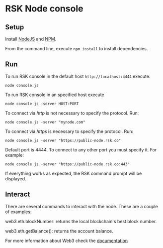 # RSK Node console

## Setup

Install [NodeJS](https://nodejs.org) and [NPM](https://www.npmjs.com/).

From the command line, execute `npm install` to install dependencies.

## Run

To run RSK console in the default host `http://localhost:4444` execute:

```shell
node console.js
```

To run RSK console in an specified host execute

```shell
node console.js -server HOST:PORT
```

To connect via _http_ is not necessary to specify the protocol. Run:

```shell
node console.js -server "mynode.com"
```

To connect via _https_ is necessary to specify the protocol. Run:

```shell
node console.js -server "https://public-node.rsk.co"
```

Default port is 4444. To connect to any other port you must specify it. For example:
```shell
node console.js -server "https://public-node.rsk.co:443"
```

If everything works as expected, the RSK command prompt will be displayed.

## Interact

There are several commands to interact with the node. These are a couple of examples:

web3.eth.blockNumber: returns the local blockchain's best block number.

web3.eth.getBalance(<ACCOUNT ADDRESS>): returns the account balance.

For more information about Web3 check the [documentation](https://github.com/ethereum/wiki/wiki/JavaScript-API)
